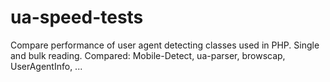 ua-speed-tests
==============

Compare performance of user agent detecting classes used in PHP. Single and bulk reading. Compared: Mobile-Detect, ua-parser, browscap, UserAgentInfo, ...
